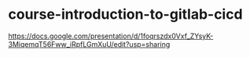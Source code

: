 # course-introduction-to-gitlab-cicd
https://docs.google.com/presentation/d/1foqrszdx0Vxf_ZYsyK-3MiqemqT56Fww_iRpfLGmXuU/edit?usp=sharing
